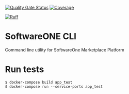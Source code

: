 [![Quality Gate Status](https://sonarcloud.io/api/project_badges/measure?project=softwareone-platform_swo-marketplace-cli&metric=alert_status)](https://sonarcloud.io/summary/new_code?id=softwareone-platform_swo-marketplace-cli) [![Coverage](https://sonarcloud.io/api/project_badges/measure?project=softwareone-platform_swo-marketplace-cli&metric=coverage)](https://sonarcloud.io/summary/new_code?id=softwareone-platform_swo-marketplace-cli)

[![Ruff](https://img.shields.io/endpoint?url=https://raw.githubusercontent.com/astral-sh/ruff/main/assets/badge/v2.json)](https://github.com/astral-sh/ruff)

# SoftwareONE CLI
Command line utility for SoftwareOne Marketplace Platform

# Run tests
```
$ docker-compose build app_test
$ docker-compose run --service-ports app_test
```
